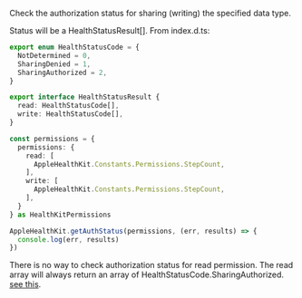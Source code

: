 Check the authorization status for sharing (writing) the specified data type.

Status will be a HealthStatusResult[]. From index.d.ts:

```typescript
export enum HealthStatusCode = {
  NotDetermined = 0,
  SharingDenied = 1,
  SharingAuthorized = 2,
}

export interface HealthStatusResult {
  read: HealthStatusCode[],
  write: HealthStatusCode[],
}
```


```typescript
const permissions = {
  permissions: {
    read: [
      AppleHealthKit.Constants.Permissions.StepCount,
    ],
    write: [
      AppleHealthKit.Constants.Permissions.StepCount,
    ],
  }
} as HealthKitPermissions

AppleHealthKit.getAuthStatus(permissions, (err, results) => {
  console.log(err, results)
})
```

There is no way to check authorization status for read permission. The read array will always return an array of HealthStatusCode.SharingAuthorized. [see this](https://developer.apple.com/documentation/healthkit/hkhealthstore/1614154-authorizationstatusfortype?language=objc).
